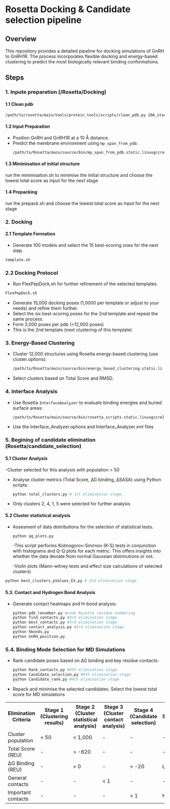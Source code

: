 # Rosetta Docking & Candidate selection pipeline
 


## Overview
This repository provides a detailed pipeline for docking simulations of GnRH to GnRH1R. The process incorporates flexible docking and energy-based clustering to predict the most biologically relevant binding conformations.

## Steps

### 1. Inpute preparation (/Rosetta/Docking)
#### 1.1 Clean pdb
```bash
/path/to/rosetta/main/tools/protein_tools/scripts/clean_pdb.py 10A_start_AP.pdb AP
```
#### 1.2 Input Preparation
- Position GnRH and GnRH1R at a 10 Å distance.
- Predict the membrane environment using `mp_span_from_pdb`:
  ```bash
  /path/to/Rosetta/main/source/bin/mp_span_from_pdb.static.linuxgccrelease -in:file:s 10A_start_AP.pdb
  ```
#### 1.3 Minimisation of initial structure
run the minimisation.sh to minimise the initial structure and choose the lowest total score as input for the next stage

#### 1.4 Prepacking

run the prepack.sh and choose the lowest total score as input for the next stage

### 2. Docking
#### 2.1 Template Formation
- Generate 100 models and select the 15 best-scoring ones for the next step.
```bash
template.sh
```

### 2.2 Docking Protocol
- Run FlexPepDock.sh for further refinement of the selected templates.
 ```bash
FlexPepDock.sh
```
- Generate 15,000 docking poses  (1,0000 per template or adjust to your needs) and refine them further.
- Select the six best-scoring poses for the 2nd template and repeat the same process.
- Form 2,000 poses per pdb (=12,000 poses)
- This is the 2nd template (next clustering of this template) 

### 3. Energy-Based Clustering
- Cluster 12,000 structures using Rosetta energy-based clustering (use cluster.options):
  ```bash
  /path/to/Rosetta/main/source/bin/energy_based_clustering.static.li nuxgccrelease @cluster.options > cluster.log
  ```
- Select clusters based on Total Score and RMSD.

### 4. Interface Analysis
- Use Rosetta `InterfaceAnalyzer` to evaluate binding energies and buried surface areas:
  ```bash
  /path/to/Rosetta/main/source/bin/rosetta_scripts.static.linuxgccrele ase @Interface_Analyzer.options -in:file:s *c.*pdb > interfaceAnalyzer.log
  ```
- Use the Interface_Analyzer.options and Interface_Analyzer.xml files

### 5. Begining of candidate elimination (Rosetta/candidate_selection)

#### 5.1 Cluster Analysis
-Cluster selected for this analysis with population > 50
- Analyse cluster metrics (Total Score, ∆G binding, ∆SASA) using Python scripts:
  ```bash
  python total_clusters.py # 1st elimination stage 
  ```
- Only clusters 2, 4, 1, 5 were selected for further analysis

#### 5.2 Cluster statistical analysis

- Assesment of data distributions for the selection of statistical tests.
  ```bash
  python qq_plots.py
  ```
  -This script performs Kolmogorov-Smirnov (K-S) tests in conjunction with histograms and Q-Q plots for each metric. This offers insights into whether the data deviate from normal Gaussian distrinutions or not.

  -Violin plots (Mann-witney tests and effect size calculations of selected clusters)

```bash
python best_clusters_pValues_ES.py # 2nd elimination stage 
```

#### 5.3. Contact and Hydrogen Bond Analysis
- Generate contact heatmaps and H-bond analysis:
  ```bash
  python pdb_renumber.py #undo Rosetta residue numbering
  python find_contacts.py #3rd elimination stage
  python best_contacts.py #3rd elimination stage
  python contact_analysis.py #3rd elimination stage 
  python hbonds.py
  python GnRH_position.py
  
  ```

### 5.4. Binding Mode Selection for MD Simulations
- Rank candidate poses based on ∆G binding and key residue contacts:
  ```bash
  python Rank_contacts.py #4th elimination stage 
  python Candidate_selection.py #4th elimination stage 
  python Candidate_rank.py #4th elimination stage 
  ```
- Repack and minimise the selected candidates. Select the lowest total score for MD simulations


<table>
    <tr>
        <th>Elimination Criteria</th>
        <th>Stage 1 (Clustering results)</th>
        <th>Stage 2 (Cluster statistical analysis)</th>
        <th>Stage 3 (Cluster contact analysis)</th>
        <th>Stage 4 (Candidate selection)</th>
        <th>Selection</th>
    </tr>
    <tr>
        <td>Cluster population</td>
        <td>&lt; 50</td>
        <td>&lt; 1,000</td>
        <td>-</td>
        <td>-</td>
        <td>-</td>
    </tr>
    <tr>
        <td>Total Score (REU)</td>
        <td>-</td>
        <td>&gt; -620</td>
        <td>-</td>
        <td>-</td>
        <td>-</td>
    </tr>
    <tr>
        <td>ΔG Binding (REU)</td>
        <td>-</td>
        <td>&gt; 0</td>
        <td>-</td>
        <td>&gt; -20</td>
        <td>Lowest</td>
    </tr>
    <tr>
        <td>General contacts</td>
        <td>-</td>
        <td>-</td>
        <td>&lt; 1</td>
        <td>-</td>
        <td>-</td>
    </tr>
    <tr>
        <td>Important contacts</td>
        <td>-</td>
        <td>-</td>
        <td>-</td>
        <td>&lt; 1</td>
        <td>Highest</td>
    </tr>
</table>





